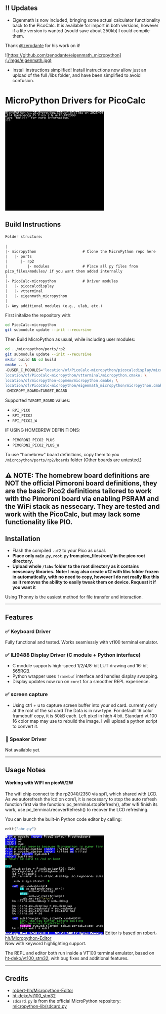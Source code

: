 ## :bangbang: Updates

- Eigenmath is now included, bringing some actual calculator functionality back to the PicoCalc.
It is available for import in both versions, however if a lite version is wanted (would save about 250kb) I could compile them.

Thank [@zerodante](https://github.com/zenodante) for his work on it!

![https://github.com/zenodante/eigenmath_micropython](./imgs/eigenmath.jpg)

- Install instructions simplified!
Install instructions now allow just an upload of the full /libs folder, and have been simplified to avoid confusion.

# MicroPython Drivers for PicoCalc 
![REPL](./imgs/framebuffer.jpg)
## Build Instructions

```
Folder structure:

|
|- micropython                     # Clone the MicroPython repo here
|   |- ports
|      |- rp2
|         |- modules               # Place all py files from pico_files/modules/ if you want them added internally
|
|- PicoCalc-micropython            # Driver modules
|   |- picocalcdisplay
|   |- vtterminal
|   |- eigenmath_micropython
|
|- Any additional modules (e.g., ulab, etc.)
```

First initalize the repository with:
```sh
cd PicoCalc-micropython
git submodule update --init --recursive
```

Then Build MicroPython as usual, while including user modules:
```sh
cd ../micropython/ports/rp2
git submodule update --init --recursive
mkdir build && cd build
cmake .. \
-DUSER_C_MODULES="location/of/PicoCalc-micropython/picocalcdisplay/micropython.cmake; \
location/of/PicoCalc-micropython/vtterminal/micropython.cmake; \
location/of/micropython-cppmem/micropython.cmake; \
location/of/PicoCalc-micropython/eigenmath_micropython/micropython.cmake" \
-DMICROPY_BOARD=TARGET_BOARD
```

Supported `TARGET_BOARD` values:
- `RPI_PICO`
- `RPI_PICO2`
- `RPI_PICO2_W`
  
IF USING HOMEBREW DEFINITIONS:
- `PIMORONI_PICO2_PLUS`
- `PIMORONI_PICO2_PLUS_W`
  
To use "homebrew" board definitions, copy them to you `/micropython/ports/rp2/boards` folder
(Other boards are untested.)

:warning: **NOTE:** The homebrew board definitions are NOT the official Pimoroni board definitions, they are the basic Pico2 definitions tailored to work with the Pimoroni board via enabling PSRAM and the WiFi stack as nessecary. They are tested and work with the PicoCalc, but **may** lack some functionality like PIO.
---

## Installation

- Flash the compiled `.uf2` to your Pico as usual.
- **Place only `main.py,root.py` from pico_files/root/ in the pico root directory.**
- **Upload whole `/libs` folder to the root directory as it contains nessecary libraries.**
**Note: I may also create uf2 with libs folder frozen in automatically, with no need to copy, however I do not really like this as it removes the ability to easily tweak them on device. Request it if you want it**


Using Thonny is the easiest method for file transfer and interaction.

---

## Features
 
### ✅ Keyboard Driver  
Fully functional and tested. Works seamlessly with vt100 terminal emulator.

### ✅ ILI9488 Display Driver (C module + Python interface)  
- C module supports high-speed 1/2/4/8-bit LUT drawing and 16-bit 565RGB.  
- Python wrapper uses `framebuf` interface and handles display swapping.  
- Display updates now run on `core1` for a smoother REPL experience.

### ✅ screen capture
- Using ctrl + u to capture screen buffer into your sd card. currently only at the root of the sd card
The Data is in raw type. For default 16 color framebuff copy, it is 50kB each. Left pixel in high 4 bit.
Standard vt 100 16 color map may use to rebuild the image. I will upload a python script to convert it.

### 🔲 Speaker Driver  
Not available yet.


---

## Usage Notes

#### Working with WIFI on picoW/2W
The wifi chip connect to the rp2040/2350 via spi1, which shared with LCD. As we autorefresh the lcd on core1, it is necessary to stop the auto refresh function first via the function:
pc_terminal.stopRefresh(), after wifi finish its work, use pc_terminal.recoverRefresh() to recover the LCD refreshing.

You can launch the built-in Python code editor by calling:
```python
edit("abc.py")
```
![editor](./imgs/framebuffer2.jpg)
Editor is based on [robert-hh/Micropython-Editor](https://github.com/robert-hh/Micropython-Editor)  
Now with keyword highlighting support.

The REPL and editor both run inside a VT100 terminal emulator, based on  
[ht-deko/vt100_stm32](https://github.com/ht-deko/vt100_stm32), with bug fixes and additional features.

---

## Credits
- [robert-hh/Micropython-Editor](https://github.com/robert-hh/Micropython-Editor)  
- [ht-deko/vt100_stm32](https://github.com/ht-deko/vt100_stm32)
- `sdcard.py` is from the official MicroPython repository:  
  [micropython-lib/sdcard.py](https://github.com/micropython/micropython-lib/blob/master/micropython/drivers/storage/sdcard/sdcard.py)
